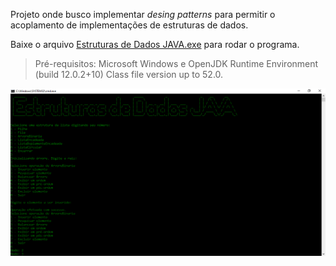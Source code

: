 Projeto onde busco implementar *desing patterns* para permitir o acoplamento de implementações de estruturas de dados.

Baixe o arquivo [Estruturas de Dados JAVA.exe](Estruturas%20de%20Dados/Estruturas%20de%20Dados%20JAVA.exe) para rodar o programa.

>Pré-requisitos:
Microsoft Windows e OpenJDK Runtime Environment (build 12.0.2+10) Class file version up to 52.0.

![estruturas](images/estruturas.png)
